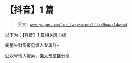 # 【抖音】1 篇

> 原文：[`www.yuque.com/for_lazy/wind/fflrs9ouaz1dwewd`](https://www.yuque.com/for_lazy/wind/fflrs9ouaz1dwewd)

以下为：【抖音】1 篇相关风向标

完整生财周报见懒人专属群~

公众号懒人搜索，[懒人专属群分享](https://lazybook.fun/#/blog/group)